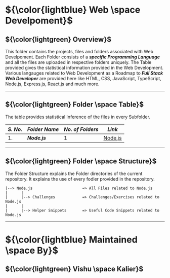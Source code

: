 # ${\color{lightblue} Web \space Develpoment}$

## ${\color{lightgreen} Overview}$

This folder contains the projects, files and folders associated with Web Develpoment. Each Folder consists of a ***specific Programming Language*** and all the
files are uploaded in respective folders uniquely. The Table provided gives the statistical information provided in the Web Development. Various langauges related to Web Development as a Roadmap to ***Full Stack Web Developer*** are provided here like HTML, CSS, JavaScript, TypeScript, Node.js, Express.js, React.js and much more.

------

## ${\color{lightgreen} Folder \space Table}$

The table provides statistical Inference of the files in every Subfolder.

| ***S. No.*** | ***Folder Name*** | ***No. of Folders*** | ***Link***
|-|-|-|-|
| 1. | ***Node.js*** | 1 | [Node.js](https://github.com/VishuKalier2003/Web-Development/tree/main/Node.js)  |

------

## ${\color{lightgreen} Folder \space Structure}$

The Folder Structure explains the Folder directories of the current repository. It explains the use of every fodler provided in the repository.


    |--> Node.js                      => All Files related to Node.js
    |      |
    |      |--> Challenges            => Challenges/Exercises related to Node.js
    |      |
    |      |--> Helper Snippets       => Useful Code Snippets related to Node.js


------

# ${\color{lightblue} Maintained \space By}$
## ${\color{lightgreen} Vishu \space Kalier}$




